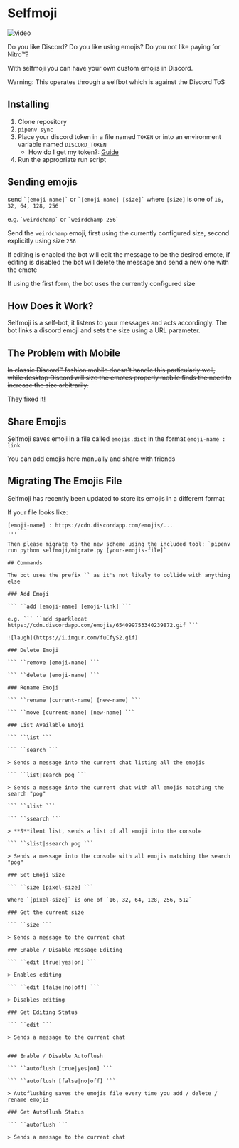 # Selfmoji

![video](https://i.imgur.com/Jf1kGKm.gif)

Do you like Discord? Do you like using emojis? Do you not like paying for Nitro:tm:?

With selfmoji you can have your own custom emojis in Discord.

Warning: This operates through a selfbot which is against the Discord ToS

## Installing

1. Clone repository
2. `pipenv sync`
3. Place your discord token in a file named `TOKEN` or into an environment variable named `DISCORD_TOKEN`
    - How do I get my token?: [Guide](https://github.com/Tyrrrz/DiscordChatExporter/wiki/Obtaining-Token-and-Channel-IDs)
4. Run the appropriate run script

## Sending emojis

send `` `[emoji-name]` `` or `` `[emoji-name] [size]` `` where `[size]` is one of `16, 32, 64, 128, 256`

e.g. `` `weirdchamp` `` or `` `weirdchamp 256` ``

Send the `weirdchamp` emoji, first using the currently configured size, second explicitly using size `256`

If editing is enabled the bot will edit the message to be the desired emote, if editing is disabled the bot will delete the message and send a new one with the emote

If using the first form, the bot uses the currently configured size

## How Does it Work?

Selfmoji is a self-bot, it listens to your messages and acts accordingly. The bot links a discord emoji and sets the size using a URL parameter.

## The Problem with Mobile

~~In classic Discord:tm: fashion mobile doesn't handle this particularly well, while desktop Discord will size the emotes properly mobile finds the need to increase the size arbitrarily.~~

They fixed it!

## Share Emojis

Selfmoji saves emoji in a file called `emojis.dict` in the format `emoji-name : link`

You can add emojis here manually and share with friends

## Migrating The Emojis File

Selfmoji has recently been updated to store its emojis in a different format

If your file looks like:

```
[emoji-name] : https://cdn.discordapp.com/emojis/...
...```

Then please migrate to the new scheme using the included tool: `pipenv run python selfmoji/migrate.py [your-emojis-file]`

## Commands

The bot uses the prefix `` as it's not likely to collide with anything else

### Add Emoji

``` ``add [emoji-name] [emoji-link] ```

e.g. ``` ``add sparklecat https://cdn.discordapp.com/emojis/654099753340239872.gif ```

![laugh](https://i.imgur.com/fuCfyS2.gif)

### Delete Emoji

``` ``remove [emoji-name] ```

``` ``delete [emoji-name] ```

### Rename Emoji

``` ``rename [current-name] [new-name] ```

``` ``move [current-name] [new-name] ```

### List Available Emoji

``` ``list ```

``` ``search ```

> Sends a message into the current chat listing all the emojis

``` ``list|search pog ```

> Sends a message into the current chat with all emojis matching the search "pog"

``` ``slist ```

``` ``ssearch ```

> **S**ilent list, sends a list of all emoji into the console

``` ``slist|ssearch pog ```

> Sends a message into the console with all emojis matching the search "pog"

### Set Emoji Size

``` ``size [pixel-size] ```

Where `[pixel-size]` is one of `16, 32, 64, 128, 256, 512`

### Get the current size

``` ``size ```

> Sends a message to the current chat

### Enable / Disable Message Editing

``` ``edit [true|yes|on] ```

> Enables editing

``` ``edit [false|no|off] ```

> Disables editing

### Get Editing Status

``` ``edit ```

> Sends a message to the current chat


### Enable / Disable Autoflush

``` ``autoflush [true|yes|on] ```

``` ``autoflush [false|no|off] ```

> Autoflushing saves the emojis file every time you add / delete / rename emojis

### Get Autoflush Status

``` ``autoflush ```

> Sends a message to the current chat
